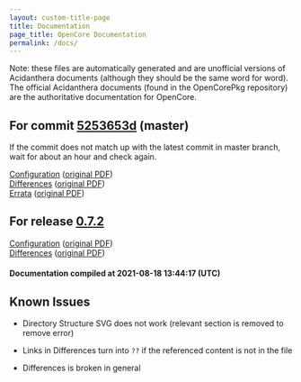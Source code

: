 ```yaml
---
layout: custom-title-page
title: Documentation
page_title: OpenCore Documentation
permalink: /docs/
---
```

Note: these files are automatically generated and are unofficial versions of Acidanthera documents (although they should be the same word for word). The official Acidanthera documents (found in the OpenCorePkg repository) are the authoritative documentation for OpenCore.

## For commit [5253653d](https://github.com/acidanthera/OpenCorePkg/tree/5253653d117b0f42e6913a5bc18c0d3a0a1f8a15) (master)

If the commit does not match up with the latest commit in master branch, wait for about an hour and check again.

[Configuration](latest/Configuration.html) ([original PDF](https://github.com/acidanthera/OpenCorePkg/blob/5253653d117b0f42e6913a5bc18c0d3a0a1f8a15/Docs/Configuration.pdf))
<br>
[Differences](latest/Differences.html) ([original PDF](https://github.com/acidanthera/OpenCorePkg/blob/5253653d117b0f42e6913a5bc18c0d3a0a1f8a15/Docs/Differences/Differences.pdf))
<br>
[Errata](latest/Errata.html) ([original PDF](https://github.com/acidanthera/OpenCorePkg/blob/5253653d117b0f42e6913a5bc18c0d3a0a1f8a15/Docs/Errata/Errata.pdf))

## For release [0.7.2](https://github.com/acidanthera/OpenCorePkg/tree/0.7.2)

[Configuration](release/Configuration.html) ([original PDF](https://github.com/acidanthera/OpenCorePkg/blob/0.7.2/Docs/Configuration.pdf))
<br>
[Differences](release/Differences.html) ([original PDF](https://github.com/acidanthera/OpenCorePkg/blob/0.7.2/Docs/Differences/Differences.pdf))

#### Documentation compiled at 2021-08-18 13:44:17 (UTC)

## Known Issues

* Directory Structure SVG does not work (relevant section is removed to remove error)

* Links in Differences turn into `??` if the referenced content is not in the file

* Differences is broken in general
